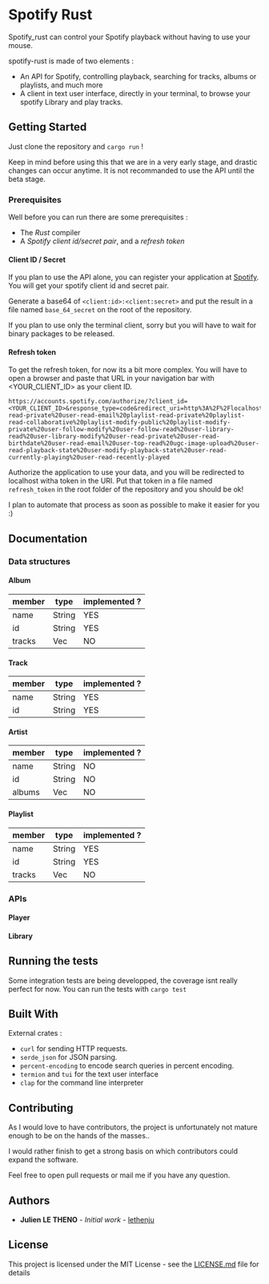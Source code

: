 # Spotify Rust

Spotify_rust can control your Spotify playback without having to use your mouse.

spotify-rust is made of two elements :

- An API for Spotify, controlling playback, searching for tracks, albums or
  playlists, and much more
- A client in text user interface, directly in your terminal, to browse your
  spotify Library and play tracks.

## Getting Started

Just clone the repository and `cargo run` !

Keep in mind before using this that we are in a very early stage, and drastic
changes can occur anytime. It is not recommanded to use the API until the beta
stage.

### Prerequisites

Well before you can run there are some prerequisites :

- The _Rust_ compiler
- A _Spotify client id/secret pair_, and a _refresh token_

#### Client ID / Secret

If you plan to use the API alone, you can register your application at
[Spotify](https://developer.spotify.com/dashboard/login). You will get your
spotify client id and secret pair.

Generate a base64 of `<client:id>:<client:secret>` and put the result in a file
named `base_64_secret` on the root of the repository.

If you plan to use only the terminal client, sorry but you will have to wait for
binary packages to be released.

#### Refresh token

To get the refresh token, for now its a bit more complex. You will have to open
a browser and paste that URL in your navigation bar with <YOUR_CLIENT_ID> as
your client ID.

```
https://accounts.spotify.com/authorize/?client_id=<YOUR_CLIENT_ID>&response_type=code&redirect_uri=http%3A%2F%2Flocalhost%2Fcallback&scope=user-read-private%20user-read-email%20playlist-read-private%20playlist-read-collaborative%20playlist-modify-public%20playlist-modify-private%20user-follow-modify%20user-follow-read%20user-library-read%20user-library-modify%20user-read-private%20user-read-birthdate%20user-read-email%20user-top-read%20ugc-image-upload%20user-read-playback-state%20user-modify-playback-state%20user-read-currently-playing%20user-read-recently-played
```

Authorize the application to use your data, and you will be redirected to
localhost witha token in the URI. Put that token in a file named `refresh_token`
in the root folder of the repository and you should be ok!

I plan to automate that process as soon as possible to make it easier for you :)

## Documentation

### Data structures

#### Album

| member | type       | implemented ? |
| ------ | ---------- | ------------- |
| name   | String     | YES           |
| id     | String     | YES           |
| tracks | Vec<Track> | NO            |

#### Track

| member | type   | implemented ? |
| ------ | ------ | ------------- |
| name   | String | YES           |
| id     | String | YES           |

#### Artist

| member | type       | implemented ? |
| ------ | ---------- | ------------- |
| name   | String     | NO            |
| id     | String     | NO            |
| albums | Vec<Album> | NO            |

#### Playlist

| member | type       | implemented ? |
| ------ | ---------- | ------------- |
| name   | String     | YES           |
| id     | String     | YES           |
| tracks | Vec<Track> | NO            |

### APIs

#### Player

#### Library

## Running the tests

Some integration tests are being developped, the coverage isnt really perfect
for now. You can run the tests with `cargo test`

## Built With

External crates :

- `curl` for sending HTTP requests.
- `serde_json` for JSON parsing.
- `percent-encoding` to encode search queries in percent encoding.
- `termion` and `tui` for the text user interface
- `clap` for the command line interpreter

## Contributing

As I would love to have contributors, the project is unfortunately not mature
enough to be on the hands of the masses..

I would rather finish to get a strong basis on which contributors could expand
the software.

Feel free to open pull requests or mail me if you have any question.

## Authors

- **Julien LE THENO** - _Initial work_ - [lethenju](https://github.com/lethenju)

## License

This project is licensed under the MIT License - see the
[LICENSE.md](LICENSE.md) file for details

